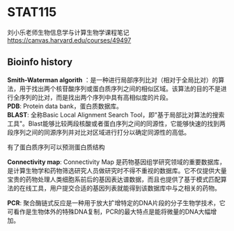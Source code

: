 # STAT115
刘小乐老师生物信息学与计算生物学课程笔记  
https://canvas.harvard.edu/courses/49497

## Bioinfo history
**Smith-Waterman algorith** ：是一种进行局部序列比对（相对于全局比对）的算法，用于找出两个核苷酸序列或蛋白质序列之间的相似区域。该算法的目的不是进行全序列的比对，而是找出两个序列中具有高相似度的片段。  
**PDB**: Protein data bank，蛋白质数据库。  
**BLAST**: 全称Basic Local Alignment Search Tool，即"基于局部比对算法的搜索工具"。Blast能够比较两段核酸或者蛋白序列之间的同源性，它能够快速的找到两段序列之间的同源序列并对比对区域进行打分以确定同源性的高低。  

有了蛋白质序列可以预测蛋白质结构

**Connectivity map**: Connectivity Map 是药物基因组学研究领域的重要数据库，是计算生物学和药物筛选研究人员做研究时不得不重视的数据库。它不仅提供大量宝贵的药物处理人类细胞系前后的基因表达谱数据，而且也提供了基于模式匹配算法的在线工具，用户提交合适的基因列表就能得到该数据库中与之相关的药物。

**PCR**: 聚合酶链式反应是一种用于放大扩增特定的DNA片段的分子生物学技术，它可看作是生物体外的特殊DNA复制，PCR的最大特点是能将微量的DNA大幅增加。
